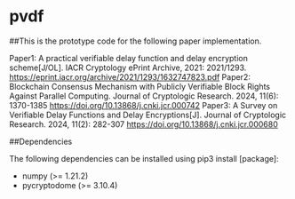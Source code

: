# pvdf

##This is the prototype code for the following paper implementation.

Paper1: A practical verifiable delay function and delay encryption scheme[J/OL]. IACR Cryptology ePrint Archive, 2021: 2021/1293. https://eprint.iacr.org/archive/2021/1293/1632747823.pdf
Paper2: Blockchain Consensus Mechanism with Publicly Verifiable Block Rights Against Parallel Computing. Journal of Cryptologic Research. 2024, 11(6): 1370-1385 https://doi.org/10.13868/j.cnki.jcr.000742
Paper3: A Survey on Verifiable Delay Functions and Delay Encryptions[J]. Journal of Cryptologic Research. 2024, 11(2): 282-307 https://doi.org/10.13868/j.cnki.jcr.000680

##Dependencies

The following dependencies can be installed using pip3 install [package]:

* numpy (>= 1.21.2)
* pycryptodome (>= 3.10.4)
